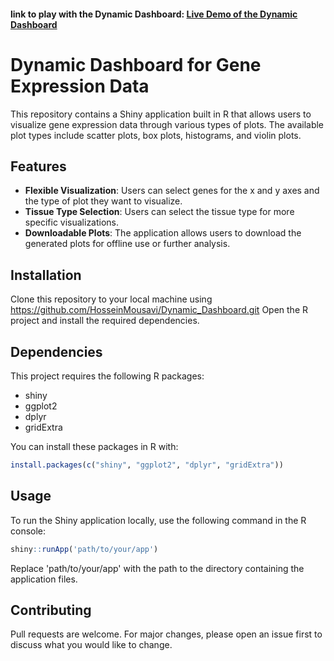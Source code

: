 #### link to play with the Dynamic Dashboard: [Live Demo of the Dynamic Dashboard](https://hosseinmousavi.shinyapps.io/dashboard/)

# Dynamic Dashboard for Gene Expression Data

This repository contains a Shiny application built in R that allows users to visualize gene expression data through various types of plots. The available plot types include scatter plots, box plots, histograms, and violin plots.

## Features
- **Flexible Visualization**: Users can select genes for the x and y axes and the type of plot they want to visualize.
- **Tissue Type Selection**: Users can select the tissue type for more specific visualizations.
- **Downloadable Plots**: The application allows users to download the generated plots for offline use or further analysis.

## Installation
Clone this repository to your local machine using https://github.com/HosseinMousavi/Dynamic_Dashboard.git
Open the R project and install the required dependencies.

## Dependencies
This project requires the following R packages:

- shiny
- ggplot2
- dplyr
- gridExtra

You can install these packages in R with:

```r
install.packages(c("shiny", "ggplot2", "dplyr", "gridExtra"))
```

## Usage
To run the Shiny application locally, use the following command in the R console:

```r
shiny::runApp('path/to/your/app')
```
Replace 'path/to/your/app' with the path to the directory containing the application files.

## Contributing
Pull requests are welcome. For major changes, please open an issue first to discuss what you would like to change.
